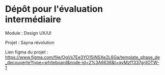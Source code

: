 # Dépôt pour l'évaluation intermédiaire 
Module : Design UX/UI

Projet : Sayna révolution

Lien figma du projet : https://www.figma.com/file/OgVs7Ee3YO15iNSXe2L6Ga/template_phase_de_decouverte?type=whiteboard&node-id=2%3A6636&t=qyMzf1337grjlOTW-1
